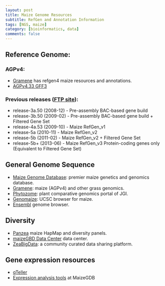 ```yaml
---
layout: post
title: Maize Genome Resources
subtitle: RefGen and Annotation Information
tags: [NGS, maize]
category: [bioinformatics, data]
comments: false
---
```


## Reference Genome:   

### AGPv4:  

 - [Gramene](http://ensembl.gramene.org/Zea_mays/Info/Index) has refgen4 maize resources and annotations.
 - [AGPv4.33 GFF3](ftp://ftp.ensemblgenomes.org/pub/plants/release-33/gff3/zea_mays)

### Previous releases ([FTP site](ftp://ftp.gramene.org/pub/gramene/maizesequence.org/)):

 - release-3a.50 (2008-12) - Pre-assembly BAC-based gene build
 - release-3b.50 (2009-02) - Pre-assembly BAC-based gene build + Filtered Gene Set
 - release-4a.53 (2009-10) - Maize RefGen_v1
 - release-5a    (2010-11) - Maize RefGen_v2
 - release-5b    (2011-02) - Maize RefGen_v2 + Filtered Gene Set
 - release-5b+   (2013-06) - Maize RefGen_v3 Protein-coding genes only (Equivalent to Filtered Gene Set)

## General Genome Sequence

 - [Maize Genome Database](http://maizegdb.org): premier maize genetics and genomics database.
 - [Gramene](http://ensembl.gramene.org/Zea_mays/Info/Index): maize (AGPv4) and other grass genomics.
 - [Phytozome](https://phytozome.jgi.doe.gov/pz/portal.html): plant comparative genomics portal of JGI.
 - [Genomaize](http://genomaize.org): UCSC browser for maize.
 - [Ensembl](http://plants.ensembl.org/Zea_mays/Location/Genome) genome browser.

## Diversity

 - [Panzea](http://www.panzea.org) maize HapMap and diversity panels.
 - [maizeGBD Data Center](http://www.maizegdb.org/diversity) data center.
 - [ZeaBigData](http://zeabigdata.org/): a community curated data sharing platform.


## Gene expression resources

- [qTeller](http://qteller.com/qteller3/)
- [Expression analysis tools](http://www.maizegdb.org/expression/expr_tools/expr_tools.php) at MaizeGDB
